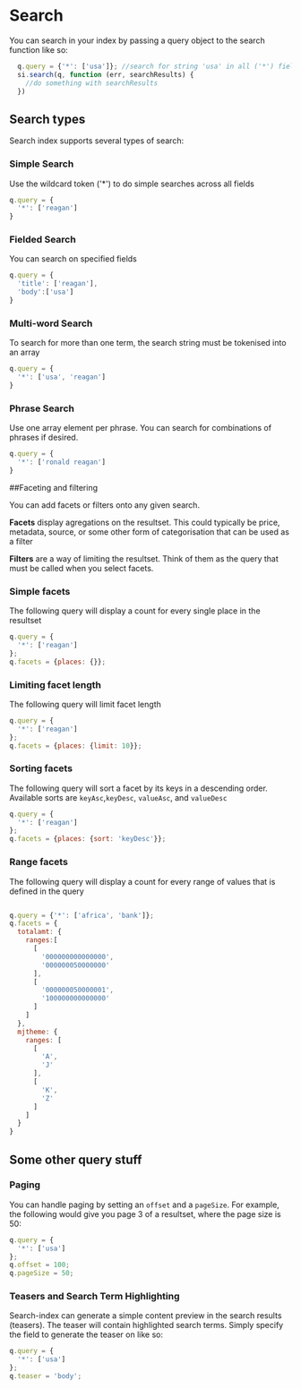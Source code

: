 # Search

You can search in your index by passing a query object to the search
function like so:

```javascript
  q.query = {'*': ['usa']}; //search for string 'usa' in all ('*') fields
  si.search(q, function (err, searchResults) {
    //do something with searchResults
  })
```

## Search types
Search index supports several types of search:

### Simple Search

Use the wildcard token ('*') to do simple searches across all fields

```javascript
q.query = {
  '*': ['reagan']
}
```


### Fielded Search

You can search on specified fields

```javascript
q.query = {
  'title': ['reagan'],
  'body':['usa']
}
```

### Multi-word Search

To search for more than one term, the search string must be tokenised
into an array

```javascript
q.query = {
  '*': ['usa', 'reagan']
}
```

### Phrase Search

Use one array element per phrase. You can search for combinations of
phrases if desired.

```javascript
q.query = {
  '*': ['ronald reagan']
}
```

##Faceting and filtering

You can add facets or filters onto any given search.

**Facets** display agregations on the resultset. This could typically
  be price, metadata, source, or some other form of categorisation
  that can be used as a filter

**Filters** are a way of limiting the resultset. Think of them as the
  query that must be called when you select facets.


### Simple facets

The following query will display a count for every single place in the
resultset

```javascript
q.query = {
  '*': ['reagan']
};
q.facets = {places: {}};
```

### Limiting facet length

The following query will limit facet length

```javascript
q.query = {
  '*': ['reagan']
};
q.facets = {places: {limit: 10}};
```

### Sorting facets

The following query will sort a facet by its keys in a descending
order. Available sorts are `keyAsc`,`keyDesc`, `valueAsc`, and
`valueDesc`

```javascript
q.query = {
  '*': ['reagan']
};
q.facets = {places: {sort: 'keyDesc'}};
```

### Range facets

The following query will display a count for every range of values
that is defined in the query

```javascript

q.query = {'*': ['africa', 'bank']};
q.facets = {
  totalamt: {
    ranges:[
      [
        '000000000000000',
        '000000050000000'
      ],
      [
        '000000050000001',
        '100000000000000'
      ]
    ]
  },
  mjtheme: {
    ranges: [
      [
        'A',
        'J'
      ],
      [
        'K',
        'Z'
      ]
    ]
  }
}
```

## Some other query stuff

### Paging

You can handle paging by setting an `offset` and a `pageSize`. For
example, the following would give you page 3 of a resultset, where the
page size is 50:

```javascript
q.query = {
  '*': ['usa']
};
q.offset = 100;
q.pageSize = 50;
```

### Teasers and Search Term Highlighting

Search-index can generate a simple content preview in the search
results (teasers). The teaser will contain highlighted search terms.
Simply specify the field to generate the teaser on like so:

```javascript
q.query = {
  '*': ['usa']
};
q.teaser = 'body';
```

